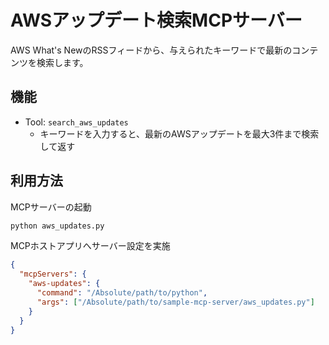 # AWSアップデート検索MCPサーバー

AWS What's NewのRSSフィードから、与えられたキーワードで最新のコンテンツを検索します。

## 機能

- Tool: `search_aws_updates`
  - キーワードを入力すると、最新のAWSアップデートを最大3件まで検索して返す

## 利用方法

MCPサーバーの起動

```zsh
python aws_updates.py
```

MCPホストアプリへサーバー設定を実施

```json
{
  "mcpServers": {
    "aws-updates": {
      "command": "/Absolute/path/to/python",
      "args": ["/Absolute/path/to/sample-mcp-server/aws_updates.py"]
    }
  }
}
```